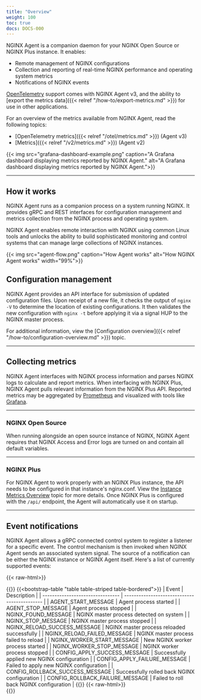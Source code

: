 ```yaml
---
title: "Overview"
weight: 100
toc: true
docs: DOCS-000
---
```


NGINX Agent is a companion daemon for your NGINX Open Source or NGINX Plus instance. It enables:

- Remote management of NGINX configurations
- Collection and reporting of real-time NGINX performance and operating system metrics
- Notifications of NGINX events

[OpenTelemetry](https://opentelemetry.io/) support comes with NGINX Agent v3, and the ability to [export the metrics data]({{< relref "/how-to/export-metrics.md" >}}) for use in other applications.

For an overview of the metrics available from NGINX Agent, read the following topics:

- [OpenTelemetry metrics]({{< relref "/otel/metrics.md" >}}) (Agent v3)
- [Metrics]({{< relref "/v2/metrics.md" >}}) (Agent v2)


{{< img src="grafana-dashboard-example.png" caption="A Grafana dashboard displaying metrics reported by NGINX Agent." alt="A Grafana dashboard displaying metrics reported by NGINX Agent.">}}

---

## How it works

NGINX Agent runs as a companion process on a system running NGINX. It provides gRPC and REST interfaces for configuration management and metrics collection from the NGINX process and operating system.

NGINX Agent enables remote interaction with NGINX using common Linux tools and unlocks the ability to build sophisticated monitoring and control systems that can manage large collections of NGINX instances.

{{< img src="agent-flow.png" caption="How Agent works" alt="How NGINX Agent works" width="99%">}}


## Configuration management

NGINX Agent provides an API interface for submission of updated configuration files. Upon receipt of a new file, it checks the output of `nginx -V` to determine the location of existing configurations. It then validates the new configuration with `nginx -t` before applying it via a signal HUP to the NGINX master process.

For additional information, view the [Configuration overview]({{< relref "/how-to/configuration-overview.md" >}}) topic.

---

## Collecting metrics

NGINX Agent interfaces with NGINX process information and parses NGINX logs to calculate and report metrics. When interfacing with NGINX Plus, NGINX Agent pulls relevant information from the NGINX Plus API. Reported metrics may be aggregated by [Prometheus](https://prometheus.io/) and visualized with tools like [Grafana](https://grafana.com/).

---

### NGINX Open Source

When running alongside an open source instance of NGINX, NGINX Agent requires that NGINX Access and Error logs are turned on and contain all default variables.

---

### NGINX Plus

For NGINX Agent to work properly with an NGINX Plus instance, the API needs to be configured in that instance's nginx.conf. View the [Instance Metrics Overview](https://docs.nginx.com/nginx-management-suite/nim/about/overview-metrics/) topic for more details. Once NGINX Plus is configured with the `/api/` endpoint, the Agent will automatically use it on startup.

---

## Event notifications

NGINX Agent allows a gRPC connected control system to register a listener for a specific event. The control mechanism is then invoked when NGINX Agent sends an associated system signal. The source of a notification can be either the NGINX instance or NGINX Agent itself. Here's a list of currently supported events:

{{< raw-html>}}<div class="table-responsive">{{</raw-html>}}
{{<bootstrap-table "table table-striped table-bordered">}}
| Event                            | Description                                  |
| -------------------------------- | -------------------------------------------- |
| AGENT_START_MESSAGE              | Agent process started                        |
| AGENT_STOP_MESSAGE               | Agent process stopped                        |
| NGINX_FOUND_MESSAGE              | NGINX master process detected on system      |
| NGINX_STOP_MESSAGE               | NGINX master process stopped                 |
| NGINX_RELOAD_SUCCESS_MESSAGE     | NGINX master process reloaded successfully   |
| NGINX_RELOAD_FAILED_MESSAGE      | NGINX master process failed to reload        |
| NGINX_WORKER_START_MESSAGE       | New NGINX worker process started             |
| NGINX_WORKER_STOP_MESSAGE        | NGINX worker process stopped                 |
| CONFIG_APPLY_SUCCESS_MESSAGE     | Successfully applied new NGINX configuration |
| CONFIG_APPLY_FAILURE_MESSAGE     | Failed to apply new NGINX configuration      |
| CONFIG_ROLLBACK_SUCCESS_MESSAGE  | Successfully rolled back NGINX configuration |
| CONFIG_ROLLBACK_FAILURE_MESSAGE  | Failed to roll back NGINX configuration      |
{{</bootstrap-table>}}
{{< raw-html>}}</div>{{</raw-html>}}


